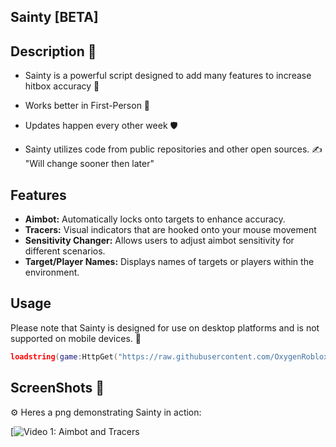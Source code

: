
## Sainty [BETA]

## Description 🎯
- Sainty is a powerful script designed to add many features to increase hitbox accuracy  🪩

-  Works better in First-Person 🕺
-  Updates happen every other week 🛡
-  Sainty utilizes code from public repositories and other open sources. ✍️  "Will change sooner then later"

## Features
- **Aimbot:** Automatically locks onto targets to enhance accuracy.
- **Tracers:** Visual indicators that are hooked onto your mouse movement
- **Sensitivity Changer:** Allows users to adjust aimbot sensitivity for different scenarios.
- **Target/Player Names:** Displays names of targets or players within the environment.

## Usage 
Please note that Sainty is designed for use on desktop platforms and is not supported on mobile devices. 🕺

```lua 
loadstring(game:HttpGet("https://raw.githubusercontent.com/OxygenRoblox/Sainty/main/Modules/Main.lua"))()
```

## ScreenShots 🤙

⚙️ Heres a png demonstrating Sainty in action:

[![Video 1: Aimbot and Tracers](https://i.ibb.co/bJvqWgC/Screen-Shot-2024-08-05-at-3-17-06-PM.png)


